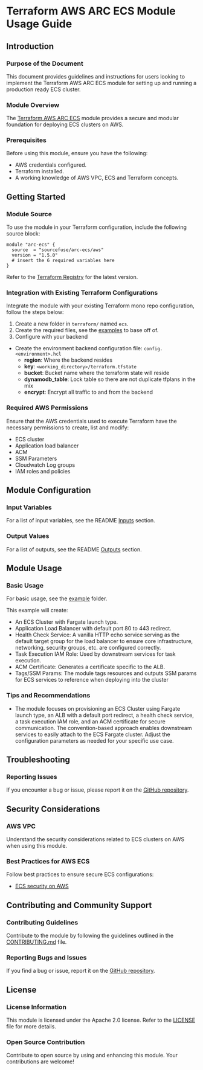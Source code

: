 # Terraform AWS ARC ECS Module Usage Guide

## Introduction

### Purpose of the Document

This document provides guidelines and instructions for users looking to implement the Terraform AWS ARC ECS module for setting up and running a production ready ECS cluster.

### Module Overview

The [Terraform AWS ARC ECS](https://github.com/sourcefuse/terraform-aws-arc-ecs) module provides a secure and modular foundation for deploying ECS clusters on AWS.

### Prerequisites

Before using this module, ensure you have the following:

- AWS credentials configured.
- Terraform installed.
- A working knowledge of AWS VPC, ECS and Terraform concepts.

## Getting Started

### Module Source

To use the module in your Terraform configuration, include the following source block:

```hcl
module "arc-ecs" {
  source  = "sourcefuse/arc-ecs/aws"
  version = "1.5.0"
  # insert the 6 required variables here
}
```

Refer to the [Terraform Registry](https://registry.terraform.io/modules/sourcefuse/arc-ecs/aws/latest) for the latest version.

### Integration with Existing Terraform Configurations

Integrate the module with your existing Terraform mono repo configuration, follow the steps below:

1. Create a new folder in `terraform/` named `ecs`.
2. Create the required files, see the [examples](https://github.com/sourcefuse/terraform-aws-arc-ecs/tree/main/example) to base off of.
3. Configure with your backend
  - Create the environment backend configuration file: `config.<environment>.hcl`
    - **region**: Where the backend resides
    - **key**: `<working_directory>/terraform.tfstate`
    - **bucket**: Bucket name where the terraform state will reside
    - **dynamodb_table**: Lock table so there are not duplicate tfplans in the mix
    - **encrypt**: Encrypt all traffic to and from the backend

### Required AWS Permissions

Ensure that the AWS credentials used to execute Terraform have the necessary permissions to create, list and modify:

- ECS cluster
- Application load balancer
- ACM
- SSM Parameters
- Cloudwatch Log groups
- IAM roles and policies

## Module Configuration

### Input Variables

For a list of input variables, see the README [Inputs](https://github.com/sourcefuse/terraform-aws-arc-ecs?tab=readme-ov-file#inputs) section.

### Output Values

For a list of outputs, see the README [Outputs](https://github.com/sourcefuse/terraform-aws-arc-ecs?tab=readme-ov-file#outputs) section.

## Module Usage

### Basic Usage

For basic usage, see the [example](https://github.com/sourcefuse/terraform-aws-arc-ecs/tree/main/example) folder.

This example will create:

- An ECS Cluster with Fargate launch type.
- Application Load Balancer with default port 80 to 443 redirect.
- Health Check Service: A vanilla HTTP echo service serving as the default target group for the load balancer to      ensure core infrastructure, networking, security groups, etc. are configured correctly.
- Task Execution IAM Role: Used by downstream services for task execution.
- ACM Certificate: Generates a certificate specific to the ALB.
- Tags/SSM Params: The module tags resources and outputs SSM params for ECS services to reference when deploying into the cluster

### Tips and Recommendations

- The module focuses on provisioning an ECS Cluster using Fargate launch type, an ALB with a default port redirect, a health check service, a task execution IAM role, and an ACM certificate for secure communication. The convention-based approach enables downstream services to easily attach to the ECS Fargate cluster. Adjust the configuration parameters as needed for your specific use case.

## Troubleshooting

### Reporting Issues

If you encounter a bug or issue, please report it on the [GitHub repository](https://github.com/sourcefuse/terraform-aws-arc-ecs/issues).

## Security Considerations

### AWS VPC

Understand the security considerations related to ECS clusters on AWS when using this module.

### Best Practices for AWS ECS

Follow best practices to ensure secure ECS configurations:

- [ECS security on AWS](https://docs.aws.amazon.com/AmazonECS/latest/developerguide/security.html)

## Contributing and Community Support

### Contributing Guidelines

Contribute to the module by following the guidelines outlined in the [CONTRIBUTING.md](https://github.com/sourcefuse/terraform-aws-arc-ecs/blob/main/CONTRIBUTING.md) file.

### Reporting Bugs and Issues

If you find a bug or issue, report it on the [GitHub repository](https://github.com/sourcefuse/terraform-aws-arc-ecs/issues).

## License

### License Information

This module is licensed under the Apache 2.0 license. Refer to the [LICENSE](https://github.com/sourcefuse/terraform-aws-arc-ecs/blob/main/LICENSE) file for more details.

### Open Source Contribution

Contribute to open source by using and enhancing this module. Your contributions are welcome!